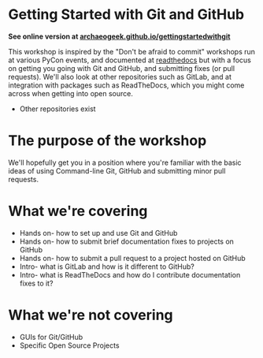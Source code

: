 # Getting Started with Git and GitHub

**See online version at [archaeogeek.github.io/gettingstartedwithgit](http://archaeogeek.github.io/gettingstartedwithgit/)**

This workshop is inspired by the "Don't be afraid to commit" workshops run at various PyCon events, and documented at [readthedocs](http://dont-be-afraid-to-commit.readthedocs.io/en/latest/index.html#) but with a focus on getting you going with Git and GitHub, and submitting fixes (or pull requests). We'll also look at other repositories such as GitLab, and at integration with packages such as ReadTheDocs, which you might come across when getting into open source.

* Other repositories exist

# The purpose of the workshop

We'll hopefully get you in a position where you're familiar with the basic ideas of using Command-line Git, GitHub and submitting minor pull requests.

# What we're covering

* Hands on- how to set up and use Git and GitHub
* Hands on- how to submit brief documentation fixes to projects on GitHub
* Hands on- how to submit a pull request to a project hosted on GitHub
* Intro- what is GitLab and how is it different to GitHub?
* Intro- what is ReadTheDocs and how do I contribute documentation fixes to it?

# What we're not covering

* GUIs for Git/GitHub
* Specific Open Source Projects
